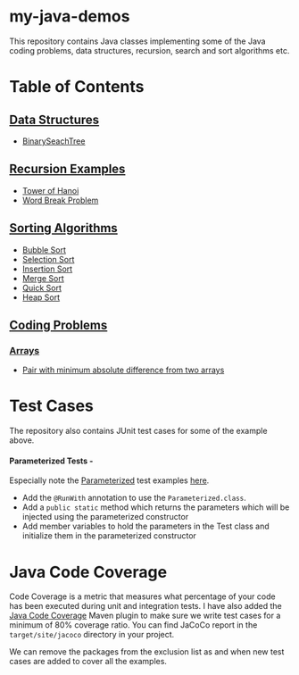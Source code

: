 # my-java-demos
This repository contains Java classes implementing some of the Java coding problems, data structures, recursion, search and sort algorithms etc.

# Table of Contents
## [Data Structures](./src/main/java/com/ppk/datastructures)
- [BinarySeachTree](./src/main/java/com/ppk/datastructures/BinarySeachTreeDemo.java)

## [Recursion Examples](./src/main/java/com/ppk/recursion)
- [Tower of Hanoi](./src/main/java/com/ppk/recursion/TowerOfHanoiDemo.java)
- [Word Break Problem](./src/main/java/com/ppk/recursion/WordBreakProblemDemo.java)

## [Sorting Algorithms](./src/main/java/com/ppk/sorting) 
- [Bubble Sort](./src/main/java/com/ppk/sorting/BubbleSortDemo.java)
- [Selection Sort](./src/main/java/com/ppk/sorting/SelectionSortDemo.java)
- [Insertion Sort](./src/main/java/com/ppk/sorting/InsertionSortDemo.java)
- [Merge Sort](./src/main/java/com/ppk/sorting/MergeSortDemo.java)
- [Quick Sort](./src/main/java/com/ppk/sorting/InsertionSortDemo.java)
- [Heap Sort](./src/main/java/com/ppk/sorting/HeapSortDemo.java)

## [Coding Problems](./src/main/java/com/ppk/problems)
### [Arrays](./src/main/java/com/ppk/problems/arrays)
- [Pair with minimum absolute difference from two arrays](./src/main/java/com/ppk/problems/arrays/PairWithMinDifference.java)

# Test Cases
The repository also contains JUnit test cases for some of the example above.

#### Parameterized Tests -
Especially note the [Parameterized](https://github.com/junit-team/junit4/wiki/Parameterized-tests) test examples [here](./src/test/java/com/ppk/problems/arrays/PairWithMinDifferenceParameterizedTests.java).

- Add the `@RunWith` annotation to use the `Parameterized.class`.
- Add a `public static` method which returns the parameters which will be injected using the parameterized constructor
- Add member variables to hold the parameters in the Test class and initialize them in the parameterized constructor

# Java Code Coverage
Code Coverage is a metric that measures what percentage of your code has been executed during unit and integration tests.
I have also added the [Java Code Coverage](https://www.eclemma.org/jacoco/trunk/doc/maven.html) Maven plugin to make sure we write test cases for a minimum of 80% coverage ratio. You can find JaCoCo report in the `target/site/jacoco` directory in your project.

We can remove the packages from the exclusion list as and when new test cases are added to cover all the examples.
